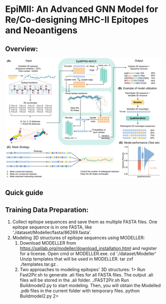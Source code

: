 # EpiMII: An Advanced GNN Model for Re/Co-designing MHC-II Epitopes and Neoantigens 
## Overview:

<p align="center">
<img width="1000" src="https://github.com/JIY106/EpiMII/blob/main/figures/Figure%204.png">
</p>


## Quick guide
## Training Data Preparation:
1. Collect epitope sequences and save them as multiple FASTA files. One epitope sequence is in one FASTA, like './dataset/Modeller/fasta/86269.fasta'.
2. Modeling 3D structures of epitope sequences using MODELLER:
   1) Download MODELLER from https://salilab.org/modeller/download_installation.html and register for a license.
      Open cmd or MODELLER.exe.
      cd './dataset/Modeller'
      Unzip templates that will be used in MODELLER.
      tar zxf ./templates.tar.gz .
   3) Two approaches to modeling epitopes' 3D structures:
      1> Run Fast2Pir.sh to generate .ali files for all FASTA files. The output .ali files will be stored in the .ali folder.
      ./FAST2Pir.sh
          Run Buildmodel2.py to start modeling. Then, you will obtain the Modelled .pdb files in the current folder with temporary files.
      python Buildmodel2.py
      2> 
